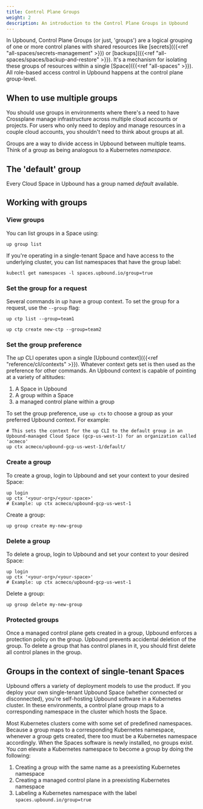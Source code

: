 ```yaml
---
title: Control Plane Groups
weight: 2
description: An introduction to the Control Plane Groups in Upbound
---
```


In Upbound, Control Plane Groups (or just, 'groups') are a logical grouping of one or more control planes with shared resources like [secrets]({{<ref "all-spaces/secrets-management" >}}) or [backups]({{<ref "all-spaces/spaces/backup-and-restore" >}}). It's a mechanism for isolating these groups of resources within a single [Space]({{<ref "all-spaces" >}}). All role-based access control in Upbound happens at the control plane group-level.

## When to use multiple groups

You should use groups in environments where there's a need to have Crossplane manage infrastructure across multiple cloud accounts or projects. For users who only need to deploy and manage resources in a couple cloud accounts, you shouldn't need to think about groups at all.

Groups are a way to divide access in Upbound between multiple teams. Think of a group as being analogous to a Kubernetes _namespace_.

## The 'default' group

Every Cloud Space in Upbound has a group named _default_ available.

## Working with groups

### View groups

You can list groups in a Space using:

```shell
up group list
```

If you're operating in a single-tenant Space and have access to the underlying cluster, you can list namespaces that have the group label:

```shell
kubectl get namespaces -l spaces.upbound.io/group=true
```

### Set the group for a request

Several commands in _up_ have a group context. To set the group for a request, use the `--group` flag:

```shell
up ctp list --group=team1
```
```shell
up ctp create new-ctp --group=team2
```

### Set the group preference

The _up_ CLI operates upon a single [Upbound context]({{<ref "reference/cli/contexts" >}}). Whatever context gets set is then used as the preference for other commands. An Upbound context is capable of pointing at a variety of altitudes:

1. A Space in Upbound
2. A group within a Space
3. a managed control plane within a group

To set the group preference, use `up ctx` to choose a group as your preferred Upbound context. For example:

```shell
# This sets the context for the up CLI to the default group in an Upbound-managed Cloud Space (gcp-us-west-1) for an organization called 'acmeco'
up ctx acmeco/upbound-gcp-us-west-1/default/
```

### Create a group

To create a group, login to Upbound and set your context to your desired Space:

```shell
up login
up ctx '<your-org>/<your-space>'
# Example: up ctx acmeco/upbound-gcp-us-west-1
```


Create a group:

```shell
up group create my-new-group
```

### Delete a group

To delete a group, login to Upbound and set your context to your desired Space:

```shell
up login
up ctx '<your-org>/<your-space>'
# Example: up ctx acmeco/upbound-gcp-us-west-1
```

Delete a group:

```shell
up group delete my-new-group
```

### Protected groups

Once a managed control plane gets created in a group, Upbound enforces a protection policy on the group. Upbound prevents accidental deletion of the group. To delete a group that has control planes in it, you should first delete all control planes in the group.

## Groups in the context of single-tenant Spaces

Upbound offers a variety of deployment models to use the product. If you deploy your own single-tenant Upbound Space (whether connected or disconnected), you're self-hosting Upbound software in a Kubernetes cluster. In these environments, a control plane group maps to a corresponding namespace in the cluster which hosts the Space.

Most Kubernetes clusters come with some set of predefined namespaces. Because a group maps to a corresponding Kubernetes namespace, whenever a group gets created, there too must be a Kubernetes namespace accordingly. When the Spaces software is newly installed, no groups exist. You _can_ elevate a Kubernetes namespace to become a group by doing the following:

1. Creating a group with the same name as a preexisting Kubernetes namespace
2. Creating a managed control plane in a preexisting Kubernetes namespace
3. Labeling a Kubernetes namespace with the label `spaces.upbound.io/group=true`